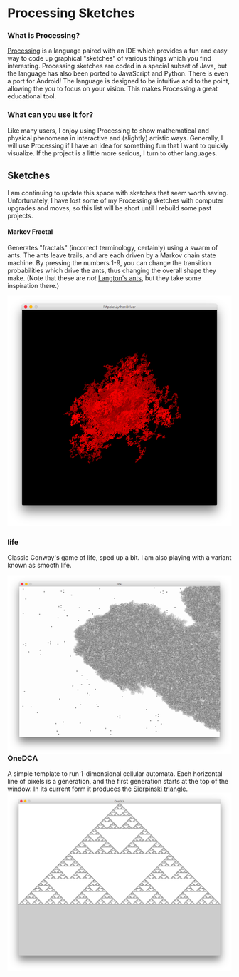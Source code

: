 # Processing Sketches

### What is Processing?
[Processing](www.processing.org) is a language paired with an IDE which provides a fun and easy way to code up graphical "sketches" of various things which you find interesting.  Processing sketches are coded in a special subset of Java, but the language has also been ported to JavaScript and Python.  There is even a port for Android!  The language is designed to be intuitive and to the point, allowing the you to focus on your vision.  This makes Processing a great educational tool.

### What can you use it for?
Like many users, I enjoy using Processing to show mathematical and physical phenomena in interactive and (slightly) artistic ways.  Generally, I will use Processing if I have an idea for something fun that I want to quickly visualize.  If the project is a little more serious, I turn to other languages.

## Sketches
I am continuing to update this space with sketches that seem worth saving.  Unfortunately, I have lost some of my Processing sketches with computer upgrades and moves, so this list will be short until I rebuild some past projects.

#### Markov Fractal
Generates "fractals" (incorrect terminology, certainly) using a swarm of ants.  The ants leave trails, and are each driven by a Markov chain state machine.  By pressing the numbers 1-9, you can change the transition probabilities which drive the ants, thus changing the overall shape they make. (Note that these are _not_ [Langton's ants](https://en.wikipedia.org/wiki/Langton%27s_ant), but they take some inspiration there.)

![](assets/markovfractal.png "Markov Fractal")


### life
Classic Conway's game of life, sped up a bit.  I am also playing with a variant known as smooth life.

<img src="assets/life.png" align=left>


### OneDCA
A simple template to run 1-dimensional cellular automata.  Each horizontal line of pixels is a generation, and the first generation starts at the top of the window.  In its current form it produces the [Sierpinski triangle](https://en.wikipedia.org/wiki/Sierpinski_triangle).
<img src="assets/OneDCA.png" align=left>
